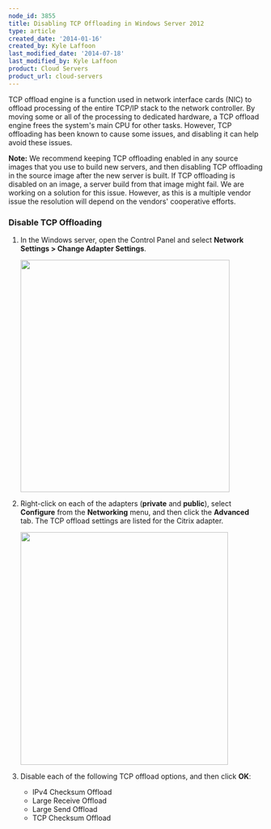 ```yaml
---
node_id: 3855
title: Disabling TCP Offloading in Windows Server 2012
type: article
created_date: '2014-01-16'
created_by: Kyle Laffoon
last_modified_date: '2014-07-18'
last_modified_by: Kyle Laffoon
product: Cloud Servers
product_url: cloud-servers
---
```


TCP offload engine is a function used in network interface cards (NIC)
to offload processing of the entire TCP/IP stack to the network
controller. By moving some or all of the processing to dedicated
hardware, a TCP offload engine frees the system's main CPU for other
tasks. However, TCP offloading has been known to cause some issues, and
disabling it can help avoid these issues.

**Note:** We recommend keeping TCP offloading enabled in any source
images that you use to build new servers, and then disabling TCP
offloading in the source image after the new server is built. If TCP
offloading is disabled on an image, a server build from that image might
fail. We are working on a solution for this issue. However, as this is a
multiple vendor issue the resolution will depend on the vendors'
cooperative efforts.

### Disable TCP Offloading

1.  In the Windows server, open the Control Panel and select **Network
    Settings > Change Adapter Settings**.

    <img src="https://8026b2e3760e2433679c-fffceaebb8c6ee053c935e8915a3fbe7.ssl.cf2.rackcdn.com/field/image/TCPOffloading8.png" width="413" height="458" />

2.  Right-click on each of the adapters (**private** and **public**),
    select **Configure** from the **Networking** menu, and then click
    the **Advanced** tab. The TCP offload settings are listed for the
    Citrix adapter.

    <img src="https://8026b2e3760e2433679c-fffceaebb8c6ee053c935e8915a3fbe7.ssl.cf2.rackcdn.com/field/image/TCPOffloading9.png" width="410" height="459" />

3.  Disable each of the following TCP offload options, and then click
    **OK**:
    -   IPv4 Checksum Offload
    -   Large Receive Offload
    -   Large Send Offload
    -   TCP Checksum Offload
